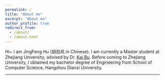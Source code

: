 ```yaml
---
permalink: /
title: "About me"
excerpt: "About me"
author_profile: true
redirect_from: 
  - /about/
  - /about.html
---
```


Hi~ I am JingFeng Hu (胡劲风 in Chinese). I am currently a Master student at Zhejiang University, advised by Dr. [Kai Bu](https://list.zju.edu.cn/kaibu/). Before coming to Zhejiang University, I obtained my bachelor degree of Engineering from School of Computer Science, Hangzhou Dianzi University.

---
